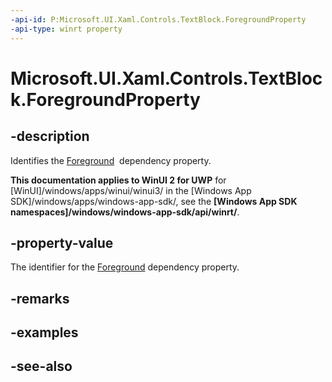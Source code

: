 ```yaml
---
-api-id: P:Microsoft.UI.Xaml.Controls.TextBlock.ForegroundProperty
-api-type: winrt property
---
```


<!-- Property syntax
public Windows.UI.Xaml.DependencyProperty ForegroundProperty { get; }
-->

# Microsoft.UI.Xaml.Controls.TextBlock.ForegroundProperty

## -description
Identifies the [Foreground](textblock_foreground.md)  dependency property.

**This documentation applies to WinUI 2 for UWP** for [WinUI]/windows/apps/winui/winui3/ in the [Windows App SDK]/windows/apps/windows-app-sdk/, see the **[Windows App SDK namespaces]/windows/windows-app-sdk/api/winrt/**.

## -property-value
The identifier for the [Foreground](textblock_foreground.md) dependency property.

## -remarks

## -examples

## -see-also
